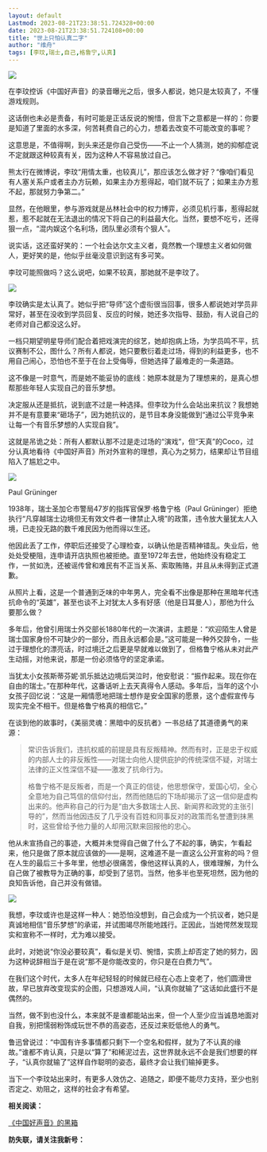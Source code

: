 ```yaml
---
layout: default
Lastmod: 2023-08-21T23:38:51.724328+00:00
date: 2023-08-21T23:38:51.724108+00:00
title: "世上只怕认真二字"
author: "维舟"
tags: [李玟,瑞士,自己,格鲁宁,认真]
---
```


![](https://images.weserv.nl/?url=https%3A//mmbiz.qpic.cn/sz_mmbiz_jpg/a5gPZh3sTSvVKbAnpFpiaq59m7RupYAXRYAHOaDhiavoibFKUCOOgVXL63f8CmyZk5c2ZIAc0LMDTAuV3sGchibqUg/640%3Fwx_fmt%3Djpeg)

在李玟控诉《中国好声音》的录音曝光之后，很多人都说，她只是太较真了，不懂游戏规则。

这话倒也未必是责备，有时可能是正话反说的惋惜，但言下之意都是一样的：你要是知道了里面的水多深，何苦耗费自己的心力，想着去改变不可能改变的事呢？

这意思是，不值得啊，到头来还是你自己受伤——不止一个人猜测，她的抑郁症说不定就跟这种较真有关，因为这种人不容易放过自己。

熊太行在微博说，李玟“用情太重，也较真儿”，那应该怎么做才好？“像咱们看见有人塞关系户或者主办方玩赖，如果主办方惹得起，咱们就不玩了；如果主办方惹不起，那就努力争第二。”

显然，在他眼里，参与游戏就是丛林社会中的权力博弈，必须见机行事，惹得起就惹，惹不起就在无法退出的情况下将自己的利益最大化。当然，要想不吃亏，还得狠一点，“混内娱这个名利场，团队里必须有个狠人”。

说实话，这还蛮好笑的：一个社会达尔文主义者，竟然教一个理想主义者如何做人，更好笑的是，他似乎丝毫没意识到这有多可笑。

李玟可能照做吗？这么说吧，如果不较真，那她就不是李玟了。

![](https://images.weserv.nl/?url=https%3A//mmbiz.qpic.cn/sz_mmbiz_jpg/a5gPZh3sTSvVKbAnpFpiaq59m7RupYAXR6Z3ualjIX582PKYEphGtzSNhvAmFYsw0JndabQqr8HmMg4dDoOMYaQ/640%3Fwx_fmt%3Djpeg)

李玟确实是太认真了。她似乎把“导师”这个虚衔很当回事，很多人都说她对学员非常好，甚至在没收到学员回复、反应的时候，她还多次指导、鼓励，有人说自己的老师对自己都没这么好。  

一档只期望明星导师们配合着把戏演完的综艺，她却抱病上场，为学员鸣不平，抗议赛制不公，图什么？所有人都说，她只要敷衍着走过场，得到的利益更多，也不用自己闹心，恐怕也不至于在台上受侮辱，但她选择了最难走的一条道路。  

这不像是一时意气，而是她不能妥协的底线：她原本就是为了理想来的，是真心想帮那些年轻人实现自己的音乐梦想。

决定服从还是抵抗，说到底不过是一种选择。但李玟为什么会站出来抗议？我想她并不是有意要来“砸场子”，因为她抗议的，是节目本身没能做到“通过公平竞争来让每一个有音乐梦想的人实现自我”。

这就是吊诡之处：所有人都默认那不过是走过场的“演戏”，但“天真”的Coco，过分认真地看待《中国好声音》所对外宣称的理想，真心为之努力，结果却让节目组陷入了尴尬之中。

![](https://images.weserv.nl/?url=https%3A//mmbiz.qpic.cn/sz_mmbiz_png/a5gPZh3sTSvVKbAnpFpiaq59m7RupYAXRtbrgq9ES1lbaYfGMLlCF1NNAp50ZBWBJpoZHClMGhibjcaT7sCWWUXA/640%3Fwx_fmt%3Dpng)

Paul Grüninger

1938年，瑞士圣加仑市警局47岁的指挥官保罗·格鲁宁格（Paul Grüninger）拒绝执行“凡穿越瑞士边境但无有效文件者一律禁止入境”的政策，违令放大量犹太人入境，已走投无路的数千难民因为他而得以生还。

他因此丢了工作，停职后还接受了心理检查，以确认他是否精神错乱。失业后，他处处受梗阻，连申请开店执照也被拒绝。直至1972年去世，他始终没有稳定工作，一贫如洗，还被谣传曾和难民有不正当关系、索取贿赂，并且从未得到正式道歉。

从照片上看，这是一个普通到乏味的中年男人，完全看不出像是那种在黑暗年代违抗命令的“英雄”，甚至也谈不上对犹太人多有好感（他是日耳曼人），那他为什么要那么做？  

多年后，他曾引用瑞士外交部长1880年代的一次演讲，主题是：“欢迎陌生人曾是瑞士国家身份不可缺少的一部分，而且永远都会是。”这可能是一种外交辞令，一些过于理想化的漂亮话，时过境迁之后更是早就难以做到了，但格鲁宁格从未对此产生动摇，对他来说，那是一份必须恪守的坚定承诺。

当犹太小女孩斯蒂芬妮·凯乐抵达边境后哭泣时，他安慰说：“振作起来。现在你在自由的瑞士。”在那种年代，这番话听上去天真得令人感动。多年后，当年的这个小女孩子回忆说：“这是一厢情愿地把瑞士想作是安全国家的愿景，这个虚假宣传与现实完全不相干。但是格鲁宁格真的相信它。”  

在谈到他的故事时，《美丽灵魂：黑暗中的反抗者》一书总结了其道德勇气的来源：

> 常识告诉我们，违抗权威的前提是具有反叛精神。然而有时，正是忠于权威的内部人士的非反叛性——对瑞士向他人提供庇护的传统深信不疑，对瑞士法律的正义性深信不疑——激发了抗命行为。
> 
>   
> 
> 格鲁宁格不是反叛者，而是一个真正的信徒，他思想保守，爱国心切，全心全意地为自己笃信的信仰付出，然而他随后的下场却揭示了这一信仰是虚构出来的。他声称自己的行为是“由大多数瑞士人民、新闻界和政党的主张引导的”，然而当他因违反了几乎没有百姓和同事反对的政策而名誉遭到抹黑时，这些曾给予他力量的人却用沉默来回报他的忠心。

他从未宣扬自己的事迹，大概并未觉得自己做了什么了不起的事，确实，乍看起来，他只是做了原本就应该做的——是啊，这难道不是一直这么公开宣称的吗？但在人生的最后三十多年里，他想必很痛苦，像他这样认真的人，很难理解，为什么自己做了被教导为正确的事，却受到了惩罚。当然，他多半也至死坦然，因为他的良知告诉他，自己并没有做错。

![](https://images.weserv.nl/?url=https%3A//mmbiz.qpic.cn/sz_mmbiz_png/a5gPZh3sTSvVKbAnpFpiaq59m7RupYAXRYSkjDtRKTTjic4NVPhn8fybQfd5kjCjFKd78oPmGPJH78f3ZKSpDpMw/640%3Fwx_fmt%3Dpng)

我想，李玟或许也是这样一种人：她恐怕没想到，自己会成为一个抗议者，她只是真诚地相信“音乐梦想”的承诺，并试图竭尽所能地践行。正因此，当她愕然发现现实和宣称不一样时，尤为难以接受。

此时，对她说“你没必要较真”，看似是关切、惋惜，实质上却否定了她的努力，因为这种说辞相当于是在说“那不是你能改变的，你只是在白费力气”。  

在我们这个时代，太多人在年纪轻轻的时候就已经在心态上变老了，他们圆滑世故，早已放弃改变现实的企图，只想游戏人间，“认真你就输了”这话如此盛行不是偶然的。

当然，做不到也没什么，本来就不是谁都能站出来，但一个人至少应当诚恳地面对自我，别把懦弱粉饰成玩世不恭的高姿态，还反过来贬低他人的勇气。

鲁迅曾说过：“中国有许多事情都只剩下一个空名和假样，就为了不认真的缘故。”谁都不肯认真，只是以“算了”和稀泥过去，这世界就永远不会是我们想要的样子，“认真你就输了”这样自作聪明的姿态，最终才会让我们输掉更多。  

当下一个李玟站出来时，有更多人效仿之、追随之，即便不能尽力支持，至少也别否定之、劝阻之，这样的社会才有希望。  

**相关阅读：**  

[《中国好声音》的黑箱](http://mp.weixin.qq.com/s?__biz=MzA3OTg4MzY1Mg==&mid=2651612002&idx=1&sn=db4ead1c66fcd455d506cd0897751734&chksm=84547f89b323f69f007b606a83e91b22ebba00c43c5141447dd622e4c4e65ccb5a62f9c61a3b&scene=21#wechat_redirect)  

**防失联，请关注我新号：**

